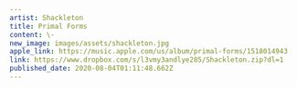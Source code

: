```yaml
---
artist: Shackleton
title: Primal Forms
content: \-
new_image: images/assets/shackleton.jpg
apple_link: https://music.apple.com/us/album/primal-forms/1518014943
link: https://www.dropbox.com/s/l3vmy3andlye285/Shackleton.zip?dl=1
published_date: 2020-08-04T01:11:48.662Z
---
```

